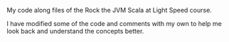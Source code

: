 My code along files of the Rock the JVM Scala at Light Speed course.

I have modified some of the code and comments with my own to help me look back and understand the concepts better.
